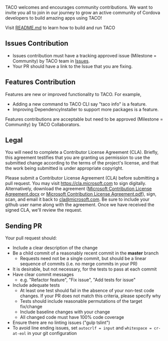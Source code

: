 TACO welcomes and encourages community contributions. We want to invite you all to join in our journey to grow an active community of Cordova developers to build amazing apps using TACO!

Visit [README.md](https://github.com/Microsoft/TACO/blob/master/README.md#Development) to learn how to build and run TACO


## Issues Contribution 

* Issues contribution must have a tracking approved issue (Milestone = Community) by TACO team in [Issues](https://github.com/Microsoft/TACO/issues). 
* Your PR should have a link to the Issue that you are fixing. 

## Features Contribution

Features are new or improved functionality to TACO. For example, 
* Adding a new command to TACO CLI say "taco info" is a feature. 
* Improving DependencyInstaller to support more packages is a feature.

Features contributions are acceptable but need to be approved (Milestone = Community) by TACO Collaborators.

## Legal

You will need to complete a Contributor License Agreement (CLA). Briefly, this agreement testifies that you are granting us permission to use the submitted change according to the terms of the project's license, and that the work being submitted is under appropriate copyright.

Please submit a Contributor License Agreement (CLA) before submitting a pull request. You may visit https://cla.microsoft.com to sign digitally. Alternatively, download the agreement ([Microsoft Contribution License Agreement.docx](https://www.codeplex.com/Download?ProjectName=typescript&DownloadId=822190) or [Microsoft Contribution License Agreement.pdf](https://www.codeplex.com/Download?ProjectName=typescript&DownloadId=921298)), sign, scan, and email it back to <cla@microsoft.com>. Be sure to include your github user name along with the agreement. Once we have received the signed CLA, we'll review the request. 

## Sending PR

Your pull request should: 

* Include a clear description of the change
* Be a child commit of a reasonably recent commit in the **master** branch 
    * Requests need not be a single commit, but should be a linear sequence of commits (i.e. no merge commits in your PR)
* It is desirable, but not necessary, for the tests to pass at each commit
* Have clear commit messages 
    * e.g. "Refactor feature", "Fix issue", "Add tests for issue"
* Include adequate tests 
    * At least one test should fail in the absence of your non-test code changes. If your PR does not match this criteria, please specify why
    * Tests should include reasonable permutations of the target fix/change
    * Include baseline changes with your change
    * All changed code must have 100% code coverage
* Ensure there are no linting issues ("gulp tslint")
* To avoid line ending issues, set `autocrlf = input` and `whitespace = cr-at-eol` in your git configuration

